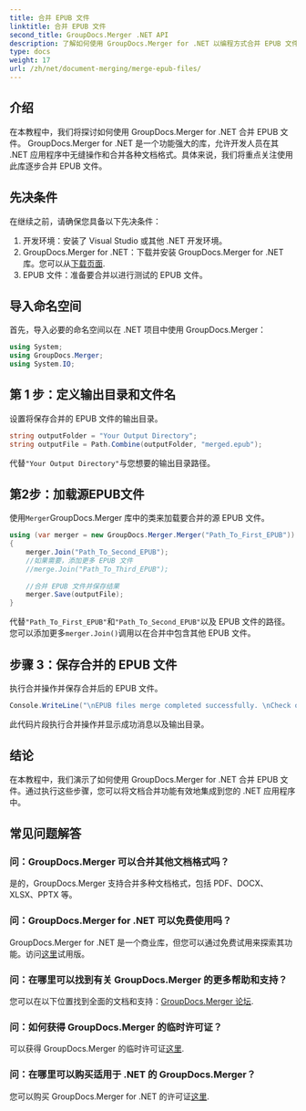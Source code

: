 ```yaml
---
title: 合并 EPUB 文件
linktitle: 合并 EPUB 文件
second_title: GroupDocs.Merger .NET API
description: 了解如何使用 GroupDocs.Merger for .NET 以编程方式合并 EPUB 文件。请按照我们的分步教程进行操作。
type: docs
weight: 17
url: /zh/net/document-merging/merge-epub-files/
---
```

## 介绍
在本教程中，我们将探讨如何使用 GroupDocs.Merger for .NET 合并 EPUB 文件。 GroupDocs.Merger for .NET 是一个功能强大的库，允许开发人员在其 .NET 应用程序中无缝操作和合并各种文档格式。具体来说，我们将重点关注使用此库逐步合并 EPUB 文件。
## 先决条件
在继续之前，请确保您具备以下先决条件：
1. 开发环境：安装了 Visual Studio 或其他 .NET 开发环境。
2.  GroupDocs.Merger for .NET：下载并安装 GroupDocs.Merger for .NET 库。您可以从[下载页面](https://releases.groupdocs.com/merger/net/).
3. EPUB 文件：准备要合并以进行测试的 EPUB 文件。

## 导入命名空间
首先，导入必要的命名空间以在 .NET 项目中使用 GroupDocs.Merger：
```csharp
using System; 
using GroupDocs.Merger;
using System.IO;
```
## 第 1 步：定义输出目录和文件名
设置将保存合并的 EPUB 文件的输出目录。
```csharp
string outputFolder = "Your Output Directory";
string outputFile = Path.Combine(outputFolder, "merged.epub");
```
代替`"Your Output Directory"`与您想要的输出目录路径。
## 第2步：加载源EPUB文件
使用`Merger`GroupDocs.Merger 库中的类来加载要合并的源 EPUB 文件。
```csharp
using (var merger = new GroupDocs.Merger.Merger("Path_To_First_EPUB"))
{
    merger.Join("Path_To_Second_EPUB");
    //如果需要，添加更多 EPUB 文件
    //merge.Join("Path_To_Third_EPUB");
    
    //合并 EPUB 文件并保存结果
    merger.Save(outputFile);
}
```
代替`"Path_To_First_EPUB"`和`"Path_To_Second_EPUB"`以及 EPUB 文件的路径。您可以添加更多`merger.Join()`调用以在合并中包含其他 EPUB 文件。
## 步骤 3：保存合并的 EPUB 文件
执行合并操作并保存合并后的 EPUB 文件。
```csharp
Console.WriteLine("\nEPUB files merge completed successfully. \nCheck output in {0}", outputFolder);
```
此代码片段执行合并操作并显示成功消息以及输出目录。

## 结论
在本教程中，我们演示了如何使用 GroupDocs.Merger for .NET 合并 EPUB 文件。通过执行这些步骤，您可以将文档合并功能有效地集成到您的 .NET 应用程序中。

## 常见问题解答
### 问：GroupDocs.Merger 可以合并其他文档格式吗？
是的，GroupDocs.Merger 支持合并多种文档格式，包括 PDF、DOCX、XLSX、PPTX 等。
### 问：GroupDocs.Merger for .NET 可以免费使用吗？
 GroupDocs.Merger for .NET 是一个商业库，但您可以通过免费试用来探索其功能。访问[这里](https://releases.groupdocs.com/)试用版。
### 问：在哪里可以找到有关 GroupDocs.Merger 的更多帮助和支持？
您可以在以下位置找到全面的文档和支持：[GroupDocs.Merger 论坛](https://forum.groupdocs.com/c/merger/32).
### 问：如何获得 GroupDocs.Merger 的临时许可证？
可以获得 GroupDocs.Merger 的临时许可证[这里](https://purchase.groupdocs.com/temporary-license/).
### 问：在哪里可以购买适用于 .NET 的 GroupDocs.Merger？
您可以购买 GroupDocs.Merger for .NET 的许可证[这里](https://purchase.groupdocs.com/buy).